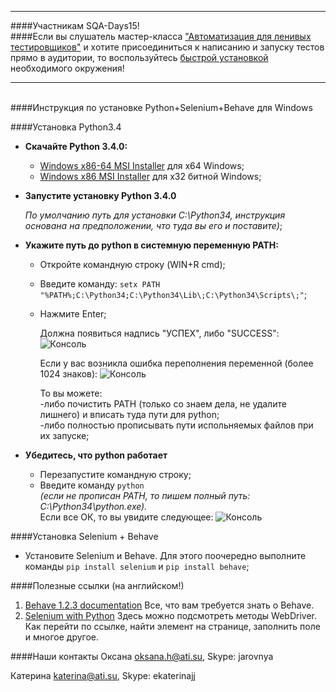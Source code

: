 ___________________________
####Участникам SQA-Days15!<br>
####Если вы слушатель мастер-класса ["Автоматизация для ленивых тестировщиков"](http://www.sqadays.com/talk.sdf/sqadays/sqa_days15/talks/16562) и хотите присоединиться к написанию  и запуску тестов прямо в аудитории, то воспользуйтесь [быстрой установкой]() необходимого окружения!
___________________________
<br>
####Инструкция по установке Python+Selenium+Behave для Windows

####Установка Python3.4

* **Cкачайте Python 3.4.0:**
    * [Windows x86-64 MSI Installer](https://www.python.org/ftp/python/3.4.0/python-3.4.0.amd64.msi) для х64 Windows;
    * [Windows x86 MSI Installer](https://www.python.org/ftp/python/3.4.0/python-3.4.0.msi) для х32 битной Windows;

* **Запустите установку Python 3.4.0**

    <i>По умолчанию путь для установки C:\Python34\, инструкция основана на предположении, что туда вы его и поставите)</i>;
* **Укажите путь до python в системную переменную PATH:**
    * Откройте командную строку (WIN+R cmd);
    * Введите команду: `setx PATH "%PATH%;C:\Python34;C:\Python34\Lib\;C:\Python34\Scripts\;"`;
    * Нажмите Enter;

         Должна появиться надпись "УСПЕХ", либо "SUCCESS":
         ![Консоль](https://dl.dropboxusercontent.com/u/58607821/%D0%A1%D0%BA%D1%80%D0%B8%D0%BD%D1%8B/Image%2048.png "Консоль")

         Если у вас возникла ошибка переполнения переменной (более 1024 знаков):
         ![Консоль](https://dl.dropboxusercontent.com/u/58607821/%D0%A1%D0%BA%D1%80%D0%B8%D0%BD%D1%8B/Image%2049.png "Консоль")
    
         То вы можете: <br>
               -либо почистить PATH (только со знаем дела, не удалите лишнего) и вписать туда пути для python; <br>
               -либо полностью прописывать пути испольняемых файлов при их запуске;

* **Убедитесь, что python работает**
   * Перезапустите командную строку;
   * Введите команду `python` <br>
   <i>(если не прописан PATH, то пишем полный путь: C:\Python34\python.exe).</i><br>
      Если все ОК, то вы увидите следующее:
![Консоль](https://dl.dropboxusercontent.com/u/58607821/%D0%A1%D0%BA%D1%80%D0%B8%D0%BD%D1%8B/Image%2050.png "Консоль")


####Установка Selenium + Behave

* Установите Selenium и Behave. Для этого поочередно выполните команды `pip install selenium` и `pip install behave`;

    
####Полезные ссылки (на английском!)
1. [Behave 1.2.3 documentation](http://pythonhosted.org/behave/) Все, что вам требуется знать о Behave.
2. [Selenium with Python](http://selenium-python.readthedocs.org/) Здесь можно подсмотреть методы WebDriver. Как перейти по ссылке, найти элемент на странице, заполнить поле и многое другое.

####Наши контакты
Оксана
oksana.h@ati.su, Skype: jarovnya

Катерина 
katerina@ati.su, Skype: ekaterinajj
